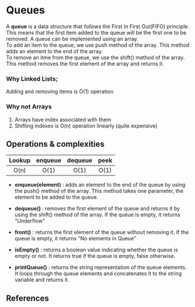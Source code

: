 # Queues
A **queue** is a data structure that follows the First In First Out(FIFO) principle. <br> This means that the first item added to the queue will be the first one to be removed. A queue can be implemented using an array. <br> To add an item to the queue, we use push method of the array. This method adds an element to the end of the array. <br> To remove an itme from the queue, we use the shift() method of the array. This method removes the first element of the array and returns it. 

### Why Linked Lists;
Adding and removing items is O(1) operation

### Why not Arrays
1. Arrays have index associated with them
2. Shifting indexes is O(n) operation linearly (quite expensive)

## Operations & complexities

| Lookup | enqueue | dequeue | peek |
|:------:|:-------:|:-------:|:----:|
|  O(n)  |   O(1)  |   O(1)  | O(1) |

* **enqueue(element)** : adds an element to the end of the queue by using the push() method of the array. This method takes one parameter, the element to be added to the queue.

* **dequeue()** : removes the first element of the queue and returns it by using the shift() method of the array. If the queue is empty, it returns "Underflow"

* **front()** : returns the first element of the queue without removing it. If the queue is empty, it returns "No elements in Queue"

* **isEmpty()** : returns a boolean value indicating whether the queue is empty or not. It returns true if the queue is empty, false otherwise.

* **printQueue()** : returns the string representation of the queue elements. It loops through the queue elements and concatenates it to the string variable and returns it.

## References